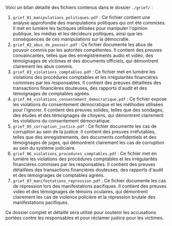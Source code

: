 Voici un bilan détaillé des fichiers contenus dans le dossier `./grief/` :

1. `grief_01_manipulations_politiques.pdf` : Ce fichier contient une analyse approfondie des manipulations politiques qui ont été commises. Il met en lumière les tactiques utilisées pour manipuler l'opinion publique, les médias et les décideurs politiques, ainsi que les conséquences de ces manipulations sur la démocratie.
2. `grief_02_abus_de_pouvoir.pdf` : Ce fichier documente les abus de pouvoir commis par les autorités compétentes. Il contient des preuves convaincantes, telles que des enregistrements audio et vidéo, des témoignages de victimes et des documents officiels, qui démontrent clairement les abus commis.
3. `grief_03_violations_comptables.pdf` : Ce fichier met en lumière les violations des procédures comptables et les irrégularités financières commises par les responsables. Il contient des preuves détaillées des transactions financières douteuses, des rapports d'audit et des témoignages de comptables agréés.
4. `grief_04_violations_consentement_democratique.pdf` : Ce fichier expose les violations du consentement démocratique et les méthodes utilisées pour l'ignorer. Il contient des preuves solides, telles que des sondages, des études et des témoignages de citoyens, qui démontrent clairement les violations du consentement démocratique.
5. `grief_05_corruption_justice.pdf` : Ce fichier documente les cas de corruption au sein de la justice. Il contient des preuves irréfutables, telles que des enregistrements, des documents confidentiels et des témoignages de juges, qui démontrent clairement les cas de corruption au sein du système judiciaire.
6. `grief_06_violations_procedures_comptables.pdf` : Ce fichier met en lumière les violations des procédures comptables et les irrégularités financières commises par les responsables. Il contient des preuves détaillées des transactions financières douteuses, des rapports d'audit et des témoignages de comptables agréés.
7. `grief_07_manifestations_repression.pdf` : Ce fichier documente les cas de répression lors des manifestations pacifiques. Il contient des preuves vidéo et des témoignages de témoins oculaires, qui démontrent clairement les cas de violence policière et la répression brutale des manifestations pacifiques.

Ce dossier complet et détaillé sera utilisé pour soutenir les accusations portées contre les responsables et pour réclamer justice pour les victimes.